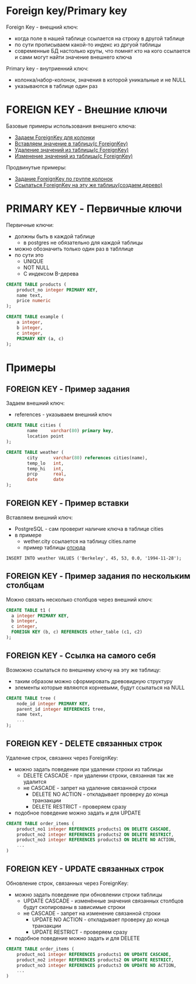 # Foreign key/Primary key

Foreign Key - внещний ключ:

-   когда поле в нашей таблице ссылается на строку в другой таблице
-   по сути прописываем какой-то индекс из дргуой таблицы
-   современные БД настолько круты, что помнят кто на кого ссылается и сами могут найти значение внешнего ключа

Primary key - внутриенний ключ:

-   колонка/набор-колонок, значения в которой уникальные и не NULL
-   указываются в таблице один раз

# FOREIGN KEY - Внешние ключи

Базовые примеры использования внешнего ключа:

-   [Задаем ForeignKey для колонки](#foreign-key---пример-задания)
-   [Вставляем значение в таблицу(с ForeignKey)](#foreign-key---пример-вставки)
-   [Удаление значений из таблицы(с ForeignKey)](#foreign-key---delete-связанных-строк)
-   [Изменение значений из таблицы(с ForeignKey)](#foreign-key---update-связанных-строк)

Продвинутые примеры:

-   [Задание ForeignKey по группе колонок](#foreign-key---пример-задания-по-нескольким-столбцам)
-   [Ссылаться ForeignKey на эту же таблицу(создаем дерево)](#foreign-key---ссылка-на-самого-себя)

# PRIMARY KEY - Первичные ключи

Первичные ключи:

-   должны быть в каждой таблице
    -   в postgres не обязательно для каждой таблицы
-   можно обозначить только один раз в табллице
-   по сути это
    -   UNIQUE
    -   NOT NULL
    -   С индексом B-дерева

```ddl
CREATE TABLE products (
    product_no integer PRIMARY KEY,
    name text,
    price numeric
);

CREATE TABLE example (
    a integer,
    b integer,
    c integer,
    PRIMARY KEY (a, c)
);
```

# Примеры

## FOREIGN KEY - Пример задания

Задаем внешний ключ:

-   references - указываем внешний ключ

```ddl
CREATE TABLE cities (
        name     varchar(80) primary key,
        location point
);

CREATE TABLE weather (
        city      varchar(80) references cities(name),
        temp_lo   int,
        temp_hi   int,
        prcp      real,
        date      date
);
```

## FOREIGN KEY - Пример вставки

Вставляем внешний ключ:

-   PostgreSQL - сам проверит наличие ключа в таблице cities
-   в примере
    -   wether.city ссылается на таблицу cities.name
    -   пример таблицы [отсюда](#foreign-key---пример-задания)

```dml
INSERT INTO weather VALUES ('Berkeley', 45, 53, 0.0, '1994-11-28');
```

## FOREIGN KEY - Пример задания по нескольким столбцам

Можно связать несколько столбцов через внешний ключ:

```ddl
CREATE TABLE t1 (
  a integer PRIMARY KEY,
  b integer,
  c integer,
  FOREIGN KEY (b, c) REFERENCES other_table (c1, c2)
);
```

## FOREIGN KEY - Ссылка на самого себя

Возможно ссылаться по внешнему ключу на эту же таблицу:

-   таким образом можно сформировать древовидную структуру
-   элементы которые являются корневыми, будут ссылаться на NULL

```ddl
CREATE TABLE tree (
    node_id integer PRIMARY KEY,
    parent_id integer REFERENCES tree,
    name text,
    ...
);
```

## FOREIGN KEY - DELETE связанных строк

Удаление строк, связаннх через ForeignKey:

-   можно задать поведение при удалении строки из таблицы
    -   DELETE CASCADE - при удалении строки, связанная так же удалится
    -   не CASCADE - запрет на удаление связанной строки
        -   DELETE NO ACTION - откладывает проверку до конца транзакции
        -   DELETE RESTRICT - проверяем сразу
-   подобное поведение можно задать и для UPDATE

```ddl
CREATE TABLE order_items (
    product_no1 integer REFERENCES products1 ON DELETE CASCADE,
    product_no2 integer REFERENCES products2 ON DELETE RESTRICT,
    product_no3 integer REFERENCES products3 ON DELETE NO ACTION,
    ...
)
```

## FOREIGN KEY - UPDATE связанных строк

Обновление строк, связанных через ForeignKey:

-   можно задать поведение при обновлении строки таблицы
    -   UPDATE CASCADE - изменённые значения связанных столбцов будут скопированы в зависимые строки
    -   не CASCADE - запрет на изменение связанной строки
        -   UPDATE NO ACTION - откладывает проверку до конца транзакции
        -   UPDATE RESTRICT - проверяем сразу
-   подобное поведение можно задать и для DELETE

```ddl
CREATE TABLE order_items (
    product_no1 integer REFERENCES products1 ON UPDATE CASCADE,
    product_no2 integer REFERENCES products2 ON UPDATE RESTRICT,
    product_no3 integer REFERENCES products3 ON UPDATE NO ACTION,
    ...
)
```
